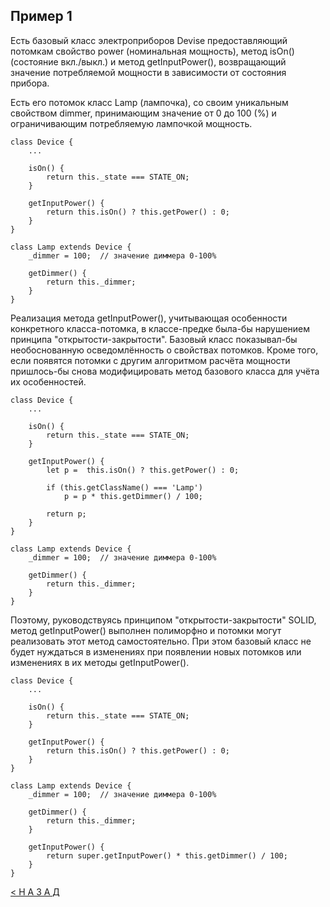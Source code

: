 ## Пример 1

Есть базовый класс электроприборов Devise предоставляющий потомкам свойство power (номинальная мощность), 
метод isOn() (состояние вкл./выкл.) и метод getInputPower(), возвращающий значение потребляемой мощности
в зависимости от состояния прибора.

Есть его потомок класс Lamp (лампочка), со своим уникальным свойством dimmer, 
принимающим значение от 0 до 100 (%) и ограничивающим потребляемую лампочкой мощность.

```
class Device {
    ...

    isOn() {
        return this._state === STATE_ON;
    }

    getInputPower() {
        return this.isOn() ? this.getPower() : 0;
    }
}

class Lamp extends Device {
    _dimmer = 100;  // значение диммера 0-100%

    getDimmer() {
        return this._dimmer;
    }
}

```

Реализация метода getInputPower(), учитывающая особенности конкретного класса-потомка, в классе-предке
была-бы нарушением принципа "открытости-закрытости". Базовый класс показывал-бы необоснованную осведомлённость о свойствах потомков. Кроме того, если появятся потомки с другим алгоритмом расчёта мощности пришлось-бы снова модифицировать метод базового класса для учёта их особенностей.

```
class Device {
    ...

    isOn() {
        return this._state === STATE_ON;
    }

    getInputPower() {
        let p =  this.isOn() ? this.getPower() : 0;

        if (this.getClassName() === 'Lamp')
            p = p * this.getDimmer() / 100;

        return p;    
    }
}

class Lamp extends Device {
    _dimmer = 100;  // значение диммера 0-100%

    getDimmer() {
        return this._dimmer;
    }
}

```

Поэтому, руководствуясь принципом "открытости-закрытости" SOLID, метод getInputPower() выполнен полиморфно и потомки могут реализовать этот метод самостоятельно.
При этом базовый класс не будет нуждаться в изменениях при появлении новых потомков или изменениях в их методы getInputPower().

```
class Device {
    ...

    isOn() {
        return this._state === STATE_ON;
    }

    getInputPower() {
        return this.isOn() ? this.getPower() : 0;
    }
}

class Lamp extends Device {
    _dimmer = 100;  // значение диммера 0-100%

    getDimmer() {
        return this._dimmer;
    }

    getInputPower() {
        return super.getInputPower() * this.getDimmer() / 100;
    }
}

```


[< Н А З А Д](../../README.md)


